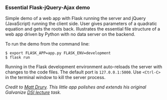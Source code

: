 ### Essential Flask-jQuery-Ajax demo  

Simple demo of a web app with Flask running the server and jQuery (JavaScript) running the client side. User gives parameters of a quadratic equation and gets the roots back. Illustrates the essential file structure of a web app driven by Python with no data server on the backend.

To run the demo from the command line:  

`$ export FLASK_APP=app.py FLASK_ENV=development`  
`$ flask run`  

Running in the Flask development environment auto-reloads the server with changes to the code files. The default port is `127.0.0.1:5000`. Use `<Ctrl-C>` in the terminal window to kill the server process.

*Credit to <a href='https://github.com/madrury'>Matt Drury</a>. This little app polishes and extends his original Galvanize <a href='https://github.com/gSchool/DSI_Lectures/tree/master/data-products'>DSI lecture</a> task.*
